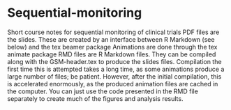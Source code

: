 # Sequential-monitoring
Short course notes for sequential monitoring of clinical trials
PDF files are the slides. These are created by an interface between R Markdown (see below) and the tex beamer package
Animations are done through the tex animate package
RMD files are R Markdown files. They can be compiled along with the GSM-header.tex to produce the slides files. 
Compilation the first time this is attempted takes a long time, as some animations produce a large number of files; be patient.
However, after the initial compilation, this is accelerated enormously, as the produced animation files are cached in the computer.
You can just use the code presented in the RMD file separately to create much of the figures and analysis results.
